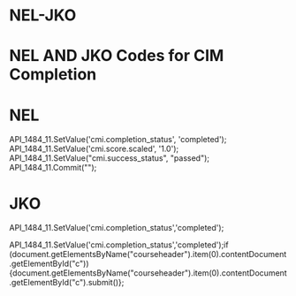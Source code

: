 # NEL-JKO
# NEL AND JKO Codes for CIM Completion

# NEL

API_1484_11.SetValue('cmi.completion_status', 'completed');
API_1484_11.SetValue('cmi.score.scaled', '1.0');
API_1484_11.SetValue("cmi.success_status", "passed");
API_1484_11.Commit("");

# JKO

API_1484_11.SetValue('cmi.completion_status','completed');

API_1484_11.SetValue('cmi.completion_status','completed');if (document.getElementsByName("courseheader").item(0).contentDocument.getElementById("c")){document.getElementsByName("courseheader").item(0).contentDocument.getElementById("c").submit()};

